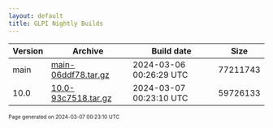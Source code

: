 ```yaml
---
layout: default
title: GLPI Nightly Builds
---
```


Version|Archive|Build date|Size
---|---|---|---
main|[main-06ddf78.tar.gz](main-06ddf78.tar.gz)|2024-03-06 00:26:29 UTC|77211743
10.0|[10.0-93c7518.tar.gz](10.0-93c7518.tar.gz)|2024-03-07 00:23:10 UTC|59726133

<font size="1">Page generated on 2024-03-07 00:23:10 UTC</font>
